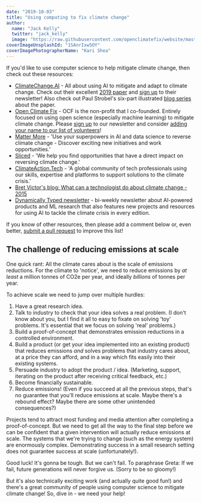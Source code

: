 ```yaml
---
date: "2019-10-03"
title: "Using computing to fix climate change"
author:
  name: "Jack Kelly"
  twitter: "jack_kelly"
  image: "https://raw.githubusercontent.com/openclimatefix/website/master/src/images/people/jack.png"
coverImageUnsplashId: "1SAnrIxw5OY"
coverImagePhotographerName: "Kari Shea"
---
```


If you'd like to use computer science to help mitigate climate change, then check out these resources:

- [ClimateChange.AI](http://climatechange.ai/) - All about using AI to mitigate and adapt to climate change. Check out their excellent [2019 paper](https://arxiv.org/abs/1906.05433) and [sign up](https://www.climatechange.ai/mailing_list.html) to their newsletter! Also check out Paul Strobel's six-part illustrated [blog series](https://blog.codecentric.de/en/2019/09/how-to-tackle-climate-change-with-machine-learning-electricity-systems/#post-69396) about the paper.
- [Open Climate Fix](http://openclimatefix.org) - OCF is the non-profit that I co-founded. Entirely focused on using open science (especially machine learning) to mitigate climate change. Please [sign up](https://eepurl.com/guCjvH) to our newsletter and consider [adding your name to our list of volunteers](https://airtable.com/shrl59GJ96csVF4WB)!
- [Matter More](https://www.mattermore.io/) - 'Use your superpowers in AI and data science to reverse climate change - Discover exciting new initiatives and work opportunities.'
- [Sliced](https://sliced.org/) - 'We help you find opportunities that have a direct impact on reversing climate change.'
- [ClimateAction.Tech](https://climateaction.tech/) - 'A global community of tech professionals using our skills, expertise and platforms to support solutions to the climate crisis.'
- [Bret Victor's blog: What can a technologist do about climate change - 2015](http://worrydream.com/ClimateChange/#)
- [Dynamically Typed newsletter](https://dynamicallytyped.com/) - bi-weekly newsletter about AI-powered products and ML research that also features new projects and resources for using AI to tackle the climate crisis in every edition.

If you know of other resources, then please add a comment below or, even better, [submit a pull request](https://github.com/JackKelly/JackKelly.github.io/blob/master/_posts/2019-10-03-using-computing-to-fix-climate-change.md) to improve this list!

## The challenge of reducing emissions at scale

One quick rant: All the climate cares about is the scale of emissions reductions. For the climate to 'notice', we need to reduce emissions by _at least_ a million tonnes of CO2e per year, and ideally _billions_ of tonnes per year.

To achieve scale we need to jump over multiple hurdles:

1. Have a great research idea.
2. Talk to industry to check that your idea solves a real problem. (I don't know about you, but I find it all to easy to fixate on solving 'toy' problems. It's essential that we focus on solving 'real' problems.)
3. Build a proof-of-concept that demonstrates emission reductions in a controlled environment.
4. Build a product (or get your idea implemented into an existing product) that reduces emissions _and_ solves problems that industry cares about, at a price they can afford, and in a way which fits easily into their existing systems.
5. Persuade industry to adopt the product / idea. (Marketing, support, iterating on the product after receiving critical feedback, etc.)
6. Become financially sustainable.
7. Reduce emissions! (Even if you succeed at all the previous steps, that's no guarantee that you'll reduce emissions at scale. Maybe there's a rebound effect? Maybe there are some other unintended consequences?)

Projects tend to attract most funding and media attention after completing a proof-of-concept. But we need to get all the way to the final step before we can be confident that a given intervention will actually reduce emissions at scale. The systems that we're trying to change (such as the energy system) are enormously complex. Demonstrating success in a small research setting does not guarantee success at scale (unfortunately!).

Good luck! It's gonna be tough. But we can't fail. To paraphrase Greta: If we fail, future generations will never forgive us. (Sorry to be so gloomy!)

But it's also technically exciting work (and actually quite good fun!) and there's a great community of people using computer science to mitigate climate change! So, dive in - we need your help!
